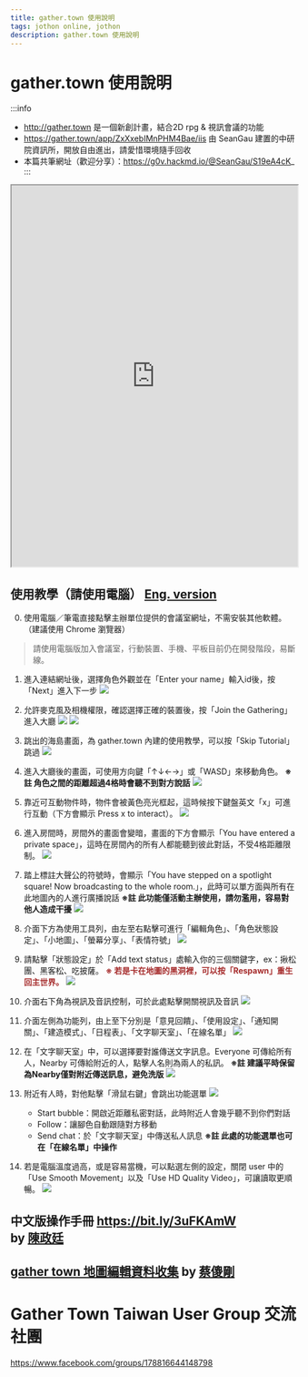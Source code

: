 ```yaml
---
title: gather.town 使用說明
tags: jothon online, jothon
description: gather.town 使用說明
---
```


# gather.town 使用說明
:::info
- http://gather.town
是一個新創計畫，結合2D rpg & 視訊會議的功能
- https://gather.town/app/ZxXxebIMnPHM4Bae/iis
由 SeanGau 建置的中研院資訊所，開放自由進出，請愛惜環境隨手回收
- 本篇共筆網址（歡迎分享）：https://g0v.hackmd.io/@SeanGau/S19eA4cK_
:::

<iframe src="https://gather.town/app/ZxXxebIMnPHM4Bae/iis" width="100%" height="670"></iframe>


## 使用教學（請使用電腦） [Eng. version](https://drive.google.com/file/d/19FPyfJhfHmS_chkpKenOpUbOybyE4bJT/view?usp=sharing)
0. 使用電腦／筆電直接點擊主辦單位提供的會議室網址，不需安裝其他軟體。（建議使用 Chrome 瀏覽器）
> 請使用電腦版加入會議室，行動裝置、手機、平板目前仍在開發階段，易斷線。

1. 進入連結網址後，選擇角色外觀並在「Enter your name」輸入id後，按「Next」進入下一步
![](https://s3-ap-northeast-1.amazonaws.com/g0v-hackmd-images/uploads/upload_1f1274a5df02e23e5d2347641c3648c9.png)


2. 允許麥克風及相機權限，確認選擇正確的裝置後，按「Join the Gathering」進入大廳
![](https://s3-ap-northeast-1.amazonaws.com/g0v-hackmd-images/uploads/upload_8f7eb37187fd0dce7752e3f3ad3969b2.png)
![](https://s3-ap-northeast-1.amazonaws.com/g0v-hackmd-images/uploads/upload_80683e1afd2680bfc9d19676fbb808a5.png)

3. 跳出的海島畫面，為 gather.town 內建的使用教學，可以按「Skip Tutorial」跳過
![](https://s3-ap-northeast-1.amazonaws.com/g0v-hackmd-images/uploads/upload_1ddb34835b5758509f365c9d32e002e7.png)

4. 進入大廳後的畫面，可使用方向鍵「↑↓←→」或「WASD」來移動角色。
**※註 角色之間的距離超過4格時會聽不到對方說話** 
![](https://s3-ap-northeast-1.amazonaws.com/g0v-hackmd-images/uploads/upload_f0b588ddc4123340e3104d36dd9ca1fa.png)

5. 靠近可互動物件時，物件會被黃色亮光框起，這時候按下鍵盤英文「x」可進行互動（下方會顯示 Press x to interact）。
![](https://s3-ap-northeast-1.amazonaws.com/g0v-hackmd-images/uploads/upload_fa6c507cd76da2efbff1dffee4c5ef7a.png)


6. 進入房間時，房間外的畫面會變暗，畫面的下方會顯示「You have entered a private space」，這時在房間內的所有人都能聽到彼此對話，不受4格距離限制。
![](https://s3-ap-northeast-1.amazonaws.com/g0v-hackmd-images/uploads/upload_4a190a7b6e1c090dafb804e93f86ea9e.png)


7. 踏上標註大聲公的符號時，會顯示「You have stepped on a spotlight square! Now broadcasting to the whole room.」，此時可以單方面與所有在此地圖內的人進行廣播說話
**※註 此功能僅活動主辦使用，請勿濫用，容易對他人造成干擾**
![](https://s3-ap-northeast-1.amazonaws.com/g0v-hackmd-images/uploads/upload_a166b93879ae88791dc0c21cb59ae42f.png)


8. 介面下方為使用工具列，由左至右點擊可進行「編輯角色」、「角色狀態設定」、「小地圖」、「螢幕分享」、「表情符號」
![](https://s3-ap-northeast-1.amazonaws.com/g0v-hackmd-images/uploads/upload_bbd70590cd92f2a7f63ed58f42f75bb9.png)



9. 請點擊「狀態設定」於「Add text status」處輸入你的三個關鍵字，ex：揪松團、黑客松、吃披薩。
<font color=brown>**※ 若是卡在地圖的黑洞裡，可以按「Respawn」重生回主世界。**</font>
![](https://s3-ap-northeast-1.amazonaws.com/g0v-hackmd-images/uploads/upload_ac4a352a0fc26e6581f2eacd3dbaa85b.png)


10. 介面右下角為視訊及音訊控制，可於此處點擊開關視訊及音訊
![](https://s3-ap-northeast-1.amazonaws.com/g0v-hackmd-images/uploads/upload_a9e3e5b62ae8bf7beff586c248c66b6e.png)

11. 介面左側為功能列，由上至下分別是「意見回饋」、「使用設定」、「通知開關」、「建造模式」、「日程表」、「文字聊天室」、「在線名單」
![](https://s3-ap-northeast-1.amazonaws.com/g0v-hackmd-images/uploads/upload_b1c8b231a275dedad19051b0df8658ae.png)

12. 在「文字聊天室」中，可以選擇要對誰傳送文字訊息。Everyone 可傳給所有人，Nearby 可傳給附近的人，點擊人名則為兩人的私訊。
**※註 建議平時保留為Nearby僅對附近傳送訊息，避免洗版**
![](https://s3-ap-northeast-1.amazonaws.com/g0v-hackmd-images/uploads/upload_68c8170457ffc41917a23214a778a223.png)

13. 附近有人時，對他點擊「滑鼠右鍵」會跳出功能選單
![](https://s3-ap-northeast-1.amazonaws.com/g0v-hackmd-images/uploads/upload_0c66a1ce2034fe14f1e3be199f00885f.png)
    * Start bubble：開啟近距離私密對話，此時附近人會幾乎聽不到你們對話
    * Follow：讓腳色自動跟隨對方移動
    * Send chat：於「文字聊天室」中傳送私人訊息
**※註 此處的功能選單也可在「在線名單」中操作**

14. 若是電腦溫度過高，或是容易當機，可以點選左側的設定，關閉 user 中的「Use Smooth Movement」以及「Use HD Quality Video」，可讓讀取更順暢。
![](https://s3-ap-northeast-1.amazonaws.com/g0v-hackmd-images/uploads/upload_d673aa6aea5c2185937e0fefa7fc947d.png)



## 中文版操作手冊 https://bit.ly/3uFKAmW <br>by [陳政廷](https://www.facebook.com/benba.chen)

## [gather town 地圖編輯資料收集](https://g0v.hackmd.io/@hKttibX8S5aUNZgfFl7QDw/By-JIZ8cu) by [蔡傻剛](https://www.facebook.com/yyykkyyykk)


# Gather Town Taiwan User Group 交流社團

https://www.facebook.com/groups/178816644148798
